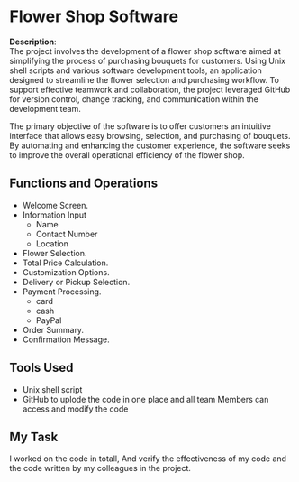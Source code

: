 # Flower Shop Software  
**Description**:  
The project involves the development of a flower shop software aimed at simplifying the process of purchasing bouquets 
for customers. Using Unix shell scripts and various software development tools, an application designed
to streamline the flower selection and purchasing workflow. To support effective teamwork and collaboration, the project
leveraged GitHub for version control, change tracking, and communication within the development team.

The primary objective of the software is to offer customers an intuitive interface that allows easy browsing, 
selection, and purchasing of bouquets. By automating and enhancing the customer experience, the software seeks
to improve the overall operational efficiency of the flower shop.

## Functions and Operations  
- Welcome Screen. 
- Information Input
   - Name
   - Contact Number
   - Location   
- Flower Selection.
- Total Price Calculation.
- Customization Options.
- Delivery or Pickup Selection.
- Payment Processing.
    - card
    - cash
    - PayPal
- Order Summary.
- Confirmation Message.

## Tools Used  
- Unix shell script  
- GitHub to uplode the code in one place and all team Members can access and modify the code 

## My Task
I worked on the code in totall, And verify the effectiveness of my code and the code written by my colleagues in the project.
